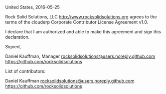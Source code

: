 United States, 2016-05-25

Rock Solid Solutions, LLC <http://www.rocksolidsolutions.org> agrees to the terms of the clouderp Corporate Contributor License
Agreement v1.0.

I declare that I am authorized and able to make this agreement and sign this
declaration.

Signed,

Daniel Kauffman, Manager rocksolidsolutions@users.noreply.github.com <https://github.com/rocksolidsolutions>

List of contributors:

Daniel Kauffman rocksolidsolutions@users.noreply.github.com <https://github.com/rocksolidsolutions>
